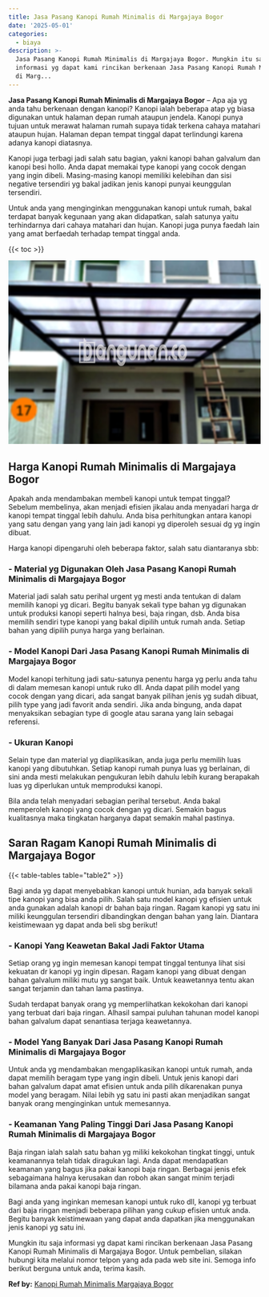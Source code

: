 ```yaml
---
title: Jasa Pasang Kanopi Rumah Minimalis di Margajaya Bogor
date: '2025-05-01'
categories:
  - biaya
description: >-
  Jasa Pasang Kanopi Rumah Minimalis di Margajaya Bogor. Mungkin itu saja
  informasi yg dapat kami rincikan berkenaan Jasa Pasang Kanopi Rumah Minimalis
  di Marg...
---
```


**Jasa Pasang Kanopi Rumah Minimalis di Margajaya Bogor** – Apa aja yg anda tahu berkenaan dengan kanopi? Kanopi ialah beberapa atap yg biasa digunakan untuk halaman depan rumah ataupun jendela. Kanopi punya tujuan untuk merawat halaman rumah supaya tidak terkena cahaya matahari ataupun hujan. Halaman depan tempat tinggal dapat terlindungi karena adanya kanopi diatasnya.

Kanopi juga terbagi jadi salah satu bagian, yakni kanopi bahan galvalum dan kanopi besi hollo. Anda dapat memakai type kanopi yang cocok dengan yang ingin dibeli. Masing-masing kanopi memiliki kelebihan dan sisi negative tersendiri yg bakal jadikan jenis kanopi punyai keunggulan tersendiri.

Untuk anda yang menginginkan menggunakan kanopi untuk rumah, bakal terdapat banyak kegunaan yang akan didapatkan, salah satunya yaitu terhindarnya dari cahaya matahari dan hujan. Kanopi juga punya faedah lain yang amat berfaedah terhadap tempat tinggal anda.

{{< toc >}}

![Jasa Pasang Kanopi Rumah Minimalis di Margajaya Bogor](/images/harga-kanopi-minimalis-58.png)

## Harga Kanopi Rumah Minimalis di Margajaya Bogor

Apakah anda mendambakan membeli kanopi untuk tempat tinggal? Sebelum membelinya, akan menjadi efisien jikalau anda menyadari harga dr kanopi tempat tinggal lebih dahulu. Anda bisa perhitungkan antara kanopi yang satu dengan yang yang lain jadi kanopi yg diperoleh sesuai dg yg ingin dibuat.

Harga kanopi dipengaruhi oleh beberapa faktor, salah satu diantaranya sbb:

### \- Material yg Digunakan Oleh Jasa Pasang Kanopi Rumah Minimalis di Margajaya Bogor

Material jadi salah satu perihal urgent yg mesti anda tentukan di dalam memilih kanopi yg dicari. Begitu banyak sekali type bahan yg digunakan untuk produksi kanopi seperti halnya besi, baja ringan, dsb. Anda bisa memilih sendiri type kanopi yang bakal dipilih untuk rumah anda. Setiap bahan yang dipilih punya harga yang berlainan.

### \- Model Kanopi Dari Jasa Pasang Kanopi Rumah Minimalis di Margajaya Bogor

Model kanopi terhitung jadi satu-satunya penentu harga yg perlu anda tahu di dalam memesan kanopi untuk ruko dll. Anda dapat pilih model yang cocok dengan yang dicari, ada sangat banyak pilihan jenis yg sudah dibuat, pilih type yang jadi favorit anda sendiri. Jika anda bingung, anda dapat menyaksikan sebagian type di google atau sarana yang lain sebagai referensi.

### \- Ukuran Kanopi

Selain type dan material yg diaplikasikan, anda juga perlu memilih luas kanopi yang dibutuhkan. Setiap kanopi rumah punya luas yg berlainan, di sini anda mesti melakukan pengukuran lebih dahulu lebih kurang berapakah luas yg diperlukan untuk memproduksi kanopi.

Bila anda telah menyadari sebagian perihal tersebut. Anda bakal memperoleh kanopi yang cocok dengan yg dicari. Semakin bagus kualitasnya maka tingkatan harganya dapat semakin mahal pastinya.

## Saran Ragam Kanopi Rumah Minimalis di Margajaya Bogor

{{< table-tables table="table2" >}}

Bagi anda yg dapat menyebabkan kanopi untuk hunian, ada banyak sekali tipe kanopi yang bisa anda pilih. Salah satu model kanopi yg efisien untuk anda gunakan adalah kanopi dr bahan baja ringan. Ragam kanopi yg satu ini miliki keunggulan tersendiri dibandingkan dengan bahan yang lain. Diantara keistimewaan yg dapat anda beli sbg berikut!

### \- Kanopi Yang Keawetan Bakal Jadi Faktor Utama

Setiap orang yg ingin memesan kanopi tempat tinggal tentunya lihat sisi kekuatan dr kanopi yg ingin dipesan. Ragam kanopi yang dibuat dengan bahan galvalum miliki mutu yg sangat baik. Untuk keawetannya tentu akan sangat terjamin dan tahan lama pastinya.

Sudah terdapat banyak orang yg memperlihatkan kekokohan dari kanopi yang terbuat dari baja ringan. Alhasil sampai puluhan tahunan model kanopi bahan galvalum dapat senantiasa terjaga keawetannya.

### \- Model Yang Banyak Dari Jasa Pasang Kanopi Rumah Minimalis di Margajaya Bogor

Untuk anda yg mendambakan mengaplikasikan kanopi untuk rumah, anda dapat memilih beragam type yang ingin dibeli. Untuk jenis kanopi dari bahan galvalum dapat amat efisien untuk anda pilih dikarenakan punya model yang beragam. Nilai lebih yg satu ini pasti akan menjadikan sangat banyak orang menginginkan untuk memesannya.

### \- Keamanan Yang Paling Tinggi Dari Jasa Pasang Kanopi Rumah Minimalis di Margajaya Bogor

Baja ringan ialah salah satu bahan yg miliki kekokohan tingkat tinggi, untuk keamanannya telah tidak diragukan lagi. Anda dapat mendapatkan keamanan yang bagus jika pakai kanopi baja ringan. Berbagai jenis efek sebagaimana halnya kerusakan dan roboh akan sangat minim terjadi bilamana anda pakai kanopi baja ringan.

Bagi anda yang inginkan memesan kanopi untuk ruko dll, kanopi yg terbuat dari baja ringan menjadi beberapa pilihan yang cukup efisien untuk anda. Begitu banyak keistimewaan yang dapat anda dapatkan jika menggunakan jenis kanopi yg satu ini.

Mungkin itu saja informasi yg dapat kami rincikan berkenaan Jasa Pasang Kanopi Rumah Minimalis di Margajaya Bogor. Untuk pembelian, silakan hubungi kita melalui nomor telpon yang ada pada web site ini. Semoga info berikut berguna untuk anda, terima kasih.

**Ref by:**  [Kanopi Rumah Minimalis Margajaya Bogor](https://id.wikipedia.org/wiki/Kanopi)
